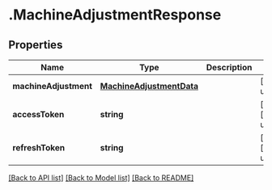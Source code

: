 # .MachineAdjustmentResponse

## Properties

Name | Type | Description | Notes
------------ | ------------- | ------------- | -------------
**machineAdjustment** | [**MachineAdjustmentData**](MachineAdjustmentData.md) |  | [default to undefined]
**accessToken** | **string** |  | [optional] [default to undefined]
**refreshToken** | **string** |  | [optional] [default to undefined]


[[Back to API list]](../README.md#documentation-for-api-endpoints) [[Back to Model list]](../README.md#documentation-for-models) [[Back to README]](../README.md)

